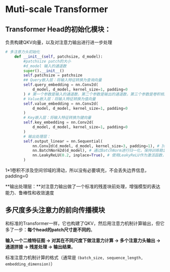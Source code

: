 # Muti-scale Transformer

## Transformer Head的初始化模块：

负责构建QKV向量，以及对注意力输出进行进一步处理

```python
# 多注意力头初始化
    def __init__(self, patchsize, d_model):
        #patchsize patch的大小
        #d_model 输入的通道数
        super().__init__()
        self.patchsize = patchsize
        ## Query嵌入层：将输入特征转换为查询向量
        self.query_embedding = nn.Conv2d(
            d_model, d_model, kernel_size=1, padding=0
        ) # 第一个参数是输入的通道数，第二个参数是输出的通道数，第三个参数是卷积核的大小，第四个参数是填充的大小。
        # Value嵌入层：将输入特征转换为值向量
        self.value_embedding = nn.Conv2d(
            d_model, d_model, kernel_size=1, padding=0
        )
        # Key嵌入层：将输入特征转换为键向量
        self.key_embedding = nn.Conv2d(
            d_model, d_model, kernel_size=1, padding=0
        )
        # 输出处理层：
        self.output_linear = nn.Sequential(
            nn.Conv2d(d_model, d_model, kernel_size=3, padding=1), # 3x3卷积处理，提取局部空间特征，保持尺寸(padding=1)
            nn.BatchNorm2d(d_model), # 通过BatchNorm进行归一化，保持训练稳定，加快收敛
            nn.LeakyReLU(0.2, inplace=True), # 使用LeakyReLU作为激活函数，引入非线性特性，LeakyReLU相比于ReLU，在负区间上提供了一个较小的梯度，即使输入值为负，也不容易死神经元。
        )
```

1*1卷积不涉及空间邻域的滑动，所以没有必要填充，不会丢失边界信息，padding=0

**输出处理层：**对注意力输出做了一个标准的残差块前处理，增强模型的表达能力、鲁棒性和收敛速度



## 多尺度多头注意力的前向传播模块

和标准的Transformer一样，它也构建了QKV，然后用注意力机制计算输出，但它多了一步：**每个head的patch尺寸是不同的**。

**输入一个二维特征图 → 对其在不同尺度下做注意力计算 → 多个注意力头输出 → 通道拼接 → 残差处理 → 输出结果**。





标准注意力机制计算的格式（通常是 `(batch_size, sequence_length, embedding_dimension)`）
